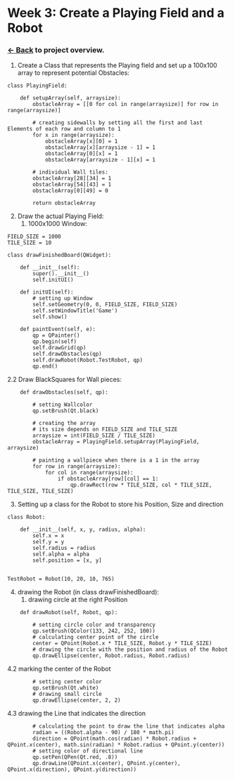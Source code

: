 # Week 3: Create a Playing Field and a Robot

### [<- Back](/index.md) to project overview.

1. Create a Class that represents the Playing field and set up a 100x100 array to represent potential Obstacles:
```
class PlayingField:

    def setupArray(self, arraysize):
        obstacleArray = [[0 for col in range(arraysize)] for row in range(arraysize)]

        # creating sidewalls by setting all the first and last Elements of each row and column to 1
        for x in range(arraysize):
            obstacleArray[x][0] = 1
            obstacleArray[x][arraysize - 1] = 1
            obstacleArray[0][x] = 1
            obstacleArray[arraysize - 1][x] = 1

        # individual Wall tiles:
        obstacleArray[28][34] = 1
        obstacleArray[54][43] = 1
        obstacleArray[0][49] = 0

        return obstacleArray
```

2. Draw the actual Playing Field:
    1. 1000x1000 Window:
```
FIELD_SIZE = 1000
TILE_SIZE = 10

class drawFinishedBoard(QWidget):

    def __init__(self):
        super().__init__()
        self.initUI()

    def initUI(self):
        # setting up Window
        self.setGeometry(0, 0, FIELD_SIZE, FIELD_SIZE)
        self.setWindowTitle('Game')
        self.show()

    def paintEvent(self, e):
        qp = QPainter()
        qp.begin(self)
        self.drawGrid(qp)
        self.drawObstacles(qp)
        self.drawRobot(Robot.TestRobot, qp)
        qp.end()
```
2.2 Draw BlackSquares for Wall pieces:
  
```
    def drawObstacles(self, qp):

        # setting Wallcolor
        qp.setBrush(Qt.black)

        # creating the array
        # its size depends on FIELD_SIZE and TILE_SIZE
        arraysize = int(FIELD_SIZE / TILE_SIZE)
        obstacleArray = PlayingField.setupArray(PlayingField, arraysize)

        # painting a wallpiece when there is a 1 in the array
        for row in range(arraysize):
            for col in range(arraysize):
                if obstacleArray[row][col] == 1:
                    qp.drawRect(row * TILE_SIZE, col * TILE_SIZE, TILE_SIZE, TILE_SIZE)
```
3. Setting up a class for the Robot to store his Position, Size and direction
  
```
class Robot:

    def __init__(self, x, y, radius, alpha):
        self.x = x
        self.y = y
        self.radius = radius
        self.alpha = alpha
        self.position = [x, y]


TestRobot = Robot(10, 20, 10, 765)
```

4. drawing the Robot (in class drawFinishedBoard):
    1. drawing circle at the right Position
```
    def drawRobot(self, Robot, qp):
        
        # setting circle color and transparency
        qp.setBrush(QColor(133, 242, 252, 100))
        # calculating center point of the circle
        center = QPoint(Robot.x * TILE_SIZE, Robot.y * TILE_SIZE)
        # drawing the circle with the position and radius of the Robot
        qp.drawEllipse(center, Robot.radius, Robot.radius)
```
  4.2 marking the center of the Robot
```
        # setting center color
        qp.setBrush(Qt.white)
        # drawing small circle
        qp.drawEllipse(center, 2, 2)
```
  4.3 drawing the Line that indicates the direction
```
        # calculating the point to draw the line that indicates alpha
        radian = ((Robot.alpha - 90) / 180 * math.pi)
        direction = QPoint(math.cos(radian) * Robot.radius + QPoint.x(center), math.sin(radian) * Robot.radius + QPoint.y(center))
        # setting color of directional line
        qp.setPen(QPen(Qt.red, .8))
        qp.drawLine(QPoint.x(center), QPoint.y(center), QPoint.x(direction), QPoint.y(direction))
```
